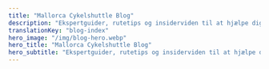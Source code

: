 ```yaml
---
title: "Mallorca Cykelshuttle Blog"
description: "Ekspertguider, rutetips og insiderviden til at hjælpe dig med at få mest muligt ud af dit cykeventyr på Mallorca"
translationKey: "blog-index"
hero_image: "/img/blog-hero.webp"
hero_title: "Mallorca Cykelshuttle Blog"
hero_subtitle: "Ekspertguider, rutetips og insiderviden til at hjælpe dig med at få mest muligt ud af dit cykeventyr på Mallorca"
---
```

